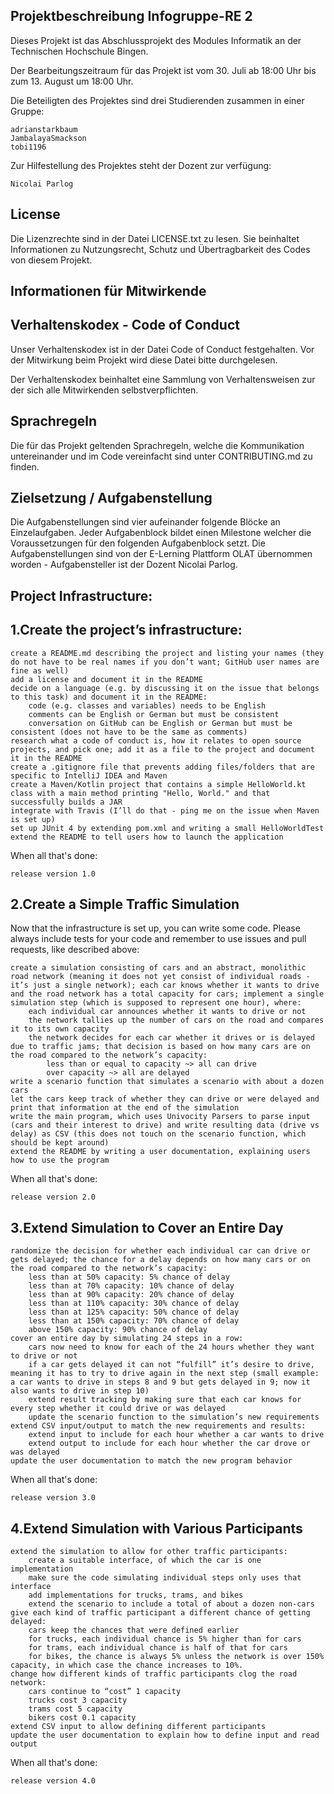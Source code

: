 ##  Projektbeschreibung Infogruppe-RE 2

Dieses Projekt ist das Abschlussprojekt des Modules Informatik an der Technischen Hochschule Bingen. 

Der Bearbeitungszeitraum für das Projekt ist vom 30. Juli ab 18:00 Uhr bis zum 13. August um 18:00 Uhr.

Die Beteiligten des Projektes sind drei Studierenden zusammen in einer Gruppe:

    adrianstarkbaum
    JambalayaSmackson
    tobi1196

Zur Hilfestellung des Projektes steht der Dozent zur verfügung:

    Nicolai Parlog
    
    
##  License

Die Lizenzrechte sind in der Datei LICENSE.txt zu lesen. Sie beinhaltet Informationen zu Nutzungsrecht, Schutz und Übertragbarkeit des Codes von diesem Projekt. 

##  Informationen für Mitwirkende
##  Verhaltenskodex - Code of Conduct

Unser Verhaltenskodex ist in der Datei Code of Conduct festgehalten. Vor der Mitwirkung beim Projekt wird diese Datei bitte durchgelesen.

Der Verhaltenskodex beinhaltet eine Sammlung von Verhaltensweisen zur der sich alle Mitwirkenden selbstverpflichten. 

##  Sprachregeln

Die für das Projekt geltenden Sprachregeln, welche die Kommunikation untereinander und im Code vereinfacht sind unter CONTRIBUTING.md zu finden.

##  Zielsetzung / Aufgabenstellung
Die Aufgabenstellungen sind vier aufeinander folgende Blöcke an Einzelaufgaben. 
Jeder Aufgabenblock bildet einen Milestone welcher die Voraussetzungen für den folgenden Aufgabenblock setzt. 
Die Aufgabenstellungen sind von der E-Lerning Plattform OLAT übernommen worden - Aufgabensteller ist der Dozent Nicolai Parlog.

##  Project Infrastructure:

##  1.Create the project’s infrastructure:

    create a README.md describing the project and listing your names (they do not have to be real names if you don’t want; GitHub user names are fine as well)
    add a license and document it in the README
    decide on a language (e.g. by discussing it on the issue that belongs to this task) and document it in the README:
        code (e.g. classes and variables) needs to be English
        comments can be English or German but must be consistent
        conversation on GitHub can be English or German but must be consistent (does not have to be the same as comments)
    research what a code of conduct is, how it relates to open source projects, and pick one; add it as a file to the project and document it in the README
    create a .gitignore file that prevents adding files/folders that are specific to IntelliJ IDEA and Maven
    create a Maven/Kotlin project that contains a simple HelloWorld.kt class with a main method printing "Hello, World." and that successfully builds a JAR
    integrate with Travis (I’ll do that - ping me on the issue when Maven is set up)
    set up JUnit 4 by extending pom.xml and writing a small HelloWorldTest
    extend the README to tell users how to launch the application

When all that's done:

    release version 1.0

##  2.Create a Simple Traffic Simulation

Now that the infrastructure is set up, you can write some code. Please always include tests for your code and remember to use issues and pull requests, like described above:

    create a simulation consisting of cars and an abstract, monolithic road network (meaning it does not yet consist of individual roads - it’s just a single network); each car knows whether it wants to drive and the road network has a total capacity for cars; implement a single simulation step (which is supposed to represent one hour), where:
        each individual car announces whether it wants to drive or not
        the network tallies up the number of cars on the road and compares it to its own capacity
        the network decides for each car whether it drives or is delayed due to traffic jams; that decision is based on how many cars are on the road compared to the network’s capacity:
            less than or equal to capacity ~> all can drive
            over capacity ~> all are delayed
    write a scenario function that simulates a scenario with about a dozen cars
    let the cars keep track of whether they can drive or were delayed and print that information at the end of the simulation
    write the main program, which uses Univocity Parsers to parse input (cars and their interest to drive) and write resulting data (drive vs delay) as CSV (this does not touch on the scenario function, which should be kept around)
    extend the README by writing a user documentation, explaining users how to use the program

When all that's done:

    release version 2.0

##  3.Extend Simulation to Cover an Entire Day

    randomize the decision for whether each individual car can drive or gets delayed; the chance for a delay depends on how many cars or on the road compared to the network’s capacity:
        less than at 50% capacity: 5% chance of delay
        less than at 70% capacity: 10% chance of delay
        less than at 90% capacity: 20% chance of delay
        less than at 110% capacity: 30% chance of delay
        less than at 125% capacity: 50% chance of delay
        less than at 150% capacity: 70% chance of delay
        above 150% capacity: 90% chance of delay
    cover an entire day by simulating 24 steps in a row:
        cars now need to know for each of the 24 hours whether they want to drive or not
        if a car gets delayed it can not “fulfill” it’s desire to drive, meaning it has to try to drive again in the next step (small example: a car wants to drive in steps 8 and 9 but gets delayed in 9; now it also wants to drive in step 10)
        extend result tracking by making sure that each car knows for every step whether it could drive or was delayed
        update the scenario function to the simulation’s new requirements
    extend CSV input/output to match the new requirements and results:
        extend input to include for each hour whether a car wants to drive
        extend output to include for each hour whether the car drove or was delayed
    update the user documentation to match the new program behavior

When all that's done:

    release version 3.0

##  4.Extend Simulation with Various Participants

    extend the simulation to allow for other traffic participants:
        create a suitable interface, of which the car is one implementation
        make sure the code simulating individual steps only uses that interface
        add implementations for trucks, trams, and bikes
        extend the scenario to include a total of about a dozen non-cars
    give each kind of traffic participant a different chance of getting delayed:
        cars keep the chances that were defined earlier
        for trucks, each individual chance is 5% higher than for cars
        for trams, each individual chance is half of that for cars
        for bikes, the chance is always 5% unless the network is over 150% capacity, in which case the chance increases to 10%.
    change how different kinds of traffic participants clog the road network:
        cars continue to “cost” 1 capacity
        trucks cost 3 capacity
        trams cost 5 capacity
        bikers cost 0.1 capacity
    extend CSV input to allow defining different participants
    update the user documentation to explain how to define input and read output

When all that's done:

    release version 4.0




    
